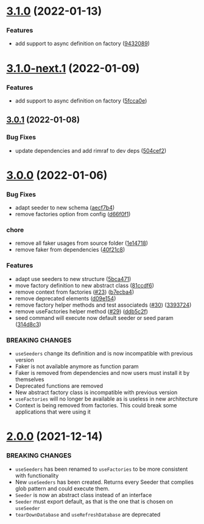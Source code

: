 # [3.1.0](https://github.com/jorgebodega/typeorm-seeding/compare/v3.0.1...v3.1.0) (2022-01-13)


### Features

* add support to async definition on factory ([9432089](https://github.com/jorgebodega/typeorm-seeding/commit/9432089394b027552c12dc0a1dcb5f706cb6c107))

# [3.1.0-next.1](https://github.com/jorgebodega/typeorm-seeding/compare/v3.0.1...v3.1.0-next.1) (2022-01-09)


### Features

* add support to async definition on factory ([5fcca0e](https://github.com/jorgebodega/typeorm-seeding/commit/5fcca0e8d2016c68fda18fe1b202739558b07466))

## [3.0.1](https://github.com/jorgebodega/typeorm-seeding/compare/v3.0.0...v3.0.1) (2022-01-08)


### Bug Fixes

* update dependencies and add rimraf to dev deps ([504cef2](https://github.com/jorgebodega/typeorm-seeding/commit/504cef2f94b1b8e2e47d6bfa6e0bb1e8325490e2))

# [3.0.0](https://github.com/jorgebodega/typeorm-seeding/compare/v2.0.0...v3.0.0) (2022-01-06)

### Bug Fixes

- adapt seeder to new schema ([aecf7b4](https://github.com/jorgebodega/typeorm-seeding/commit/aecf7b46d40221d00d11ae15d40e36bc8c3293c0))
- remove factories option from config ([d66f0f1](https://github.com/jorgebodega/typeorm-seeding/commit/d66f0f184479eeca3fde1b3c5438ee17223ffa2f))

### chore

- remove all faker usages from source folder ([1e14718](https://github.com/jorgebodega/typeorm-seeding/commit/1e1471829c4b707fa8f0c9cb44289438ea4a1f85))
- remove faker from dependencies ([40f21c8](https://github.com/jorgebodega/typeorm-seeding/commit/40f21c86d5bab714581821f80480f091a91b6cf6))

### Features

- adapt use seeders to new structure ([5bca471](https://github.com/jorgebodega/typeorm-seeding/commit/5bca471339a3f8ccdc461160eb3f6c7d551daeab))
- move factory definition to new abstract class ([81ccdf6](https://github.com/jorgebodega/typeorm-seeding/commit/81ccdf6d295c9d36b68c803dffc197c84605a53b))
- remove context from factories ([#23](https://github.com/jorgebodega/typeorm-seeding/issues/23)) ([b7ecba4](https://github.com/jorgebodega/typeorm-seeding/commit/b7ecba4d4064525cd4f02da783ef885a12af08a2))
- remove deprecated elements ([d09e154](https://github.com/jorgebodega/typeorm-seeding/commit/d09e15479cbb49214a81ef5ef49bef6f6adce3a4))
- remove factory helper methods and test associateds ([#30](https://github.com/jorgebodega/typeorm-seeding/issues/30)) ([3393724](https://github.com/jorgebodega/typeorm-seeding/commit/3393724fe85bb59437ea9b307768ac157d70ec19))
- remove useFactories helper method ([#29](https://github.com/jorgebodega/typeorm-seeding/issues/29)) ([ddb5c2f](https://github.com/jorgebodega/typeorm-seeding/commit/ddb5c2f6576bdcde72cabb876a43013aff303e01))
- seed command will execute now default seeder or seed param ([314d8c3](https://github.com/jorgebodega/typeorm-seeding/commit/314d8c30e3ec59cc02074a3846e5df773f337bc6))

### BREAKING CHANGES

- `useSeeders` change its definition and is now incompatible with previous version
- Faker is not available anymore as function param
- Faker is removed from dependencies and now users must install it by themselves
- Deprecated functions are removed
- New abstract factory class is incompatible with previous version
- `useFactories` will no longer be available as is useless in new architecture
- Context is being removed from factories. This could break some applications that were using it

# [2.0.0](https://github.com/jorgebodega/typeorm-seeding/compare/v1.6.2...v2.0.0) (2021-12-14)

### BREAKING CHANGES

- `useSeeders` has been renamed to `useFactories` to be more consistent with functionality
- New `useSeeders` has been created. Returns every Seeder that complies glob pattern and could execute them.
- `Seeder` is now an abstract class instead of an interface
- `Seeder` must export default, as that is the one that is chosen on `useSeeder`
- `tearDownDatabase` and `useRefreshDatabase` are deprecated

